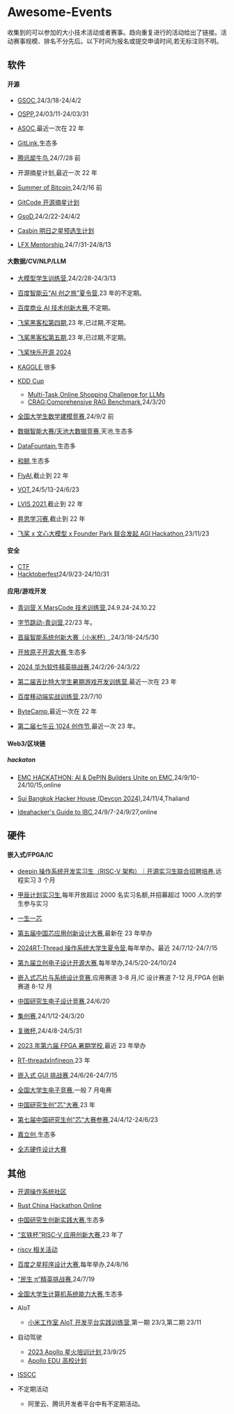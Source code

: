 # Awesome-Events

收集到的可以参加的大小技术活动或者赛事。趋向重复进行的活动给出了链接。活动赛事规模、排名不分先后。以下时间为报名或提交申请时间,若无标注则不明。

## 软件

#### 开源

- [GSOC](https://summerofcode.withgoogle.com/),24/3/18-24/4/2

- [OSPP](https://summer-ospp.ac.cn/),24/03/11-24/03/31

- [ASOC](https://asoc2022.opensource.alibaba.com/),最近一次在 22 年

- [GitLink](https://www.gitlink.org.cn/competitions),生态多

- [腾讯犀牛鸟](https://opensource.tencent.com//summer-of-code),24/7/28 前

- 开源摘星计划,最近一次 22 年

- [Summer of Bitcoin](https://www.summerofbitcoin.org/),24/2/16 前

- [GitCode 开源摘星计划](https://gitcode.com/g-star/apply)

- [GsoD](https://developers.google.com/season-of-docs?hl=zh-cn),24/2/22-24/4/2

- [Casbin 明日之星预选生计划](https://github.com/casbin/Talent2025)

- [LFX Mentorship](https://bbs.huaweicloud.com/blogs/432571),24/7/31-24/8/13

#### 大数据/CV/NLP/LLM

- [大模型学生训练营](https://mp.weixin.qq.com/s/IO8bNy3q8y6UbD79zyImJg),24/2/28-24/3/13

- [百度智能云“AI 创之旅”夏令营](https://mp.weixin.qq.com/s/D1pTK5eJZf9ruGdB_oKSFg),23 年的不定期。

- [百度商业 AI 技术创新大赛](https://mp.weixin.qq.com/s/L7vd878_P93O4Ydr59cuFA),不定期。

- [飞桨黑客松第四期](https://github.com/PaddlePaddle/Paddle/issues/51281#paddlefamily),23 年,已过期,不定期。

- [飞桨黑客松第五期](https://github.com/PaddlePaddle/Paddle/issues/57262),23 年,已过期,不定期。

- [飞桨快乐开源 2024](https://github.com/PaddlePaddle/Paddle/issues/61482)

- [KAGGLE](https://www.kaggle.com/competitions),很多

- [KDD Cup](https://www.kdd.org/kdd-cup)

  - [Multi-Task Online Shopping Challenge for LLMs](https://www.aicrowd.com/challenges/amazon-kdd-cup-2024-multi-task-online-shopping-challenge-for-llms)
  - [CRAG:Comprehensive RAG Benchmark](https://www.aicrowd.com/challenges/meta-comprehensive-rag-benchmark-kdd-cup-2024),24/3/20

- [全国大学生数学建模竞赛](http://www.mcm.edu.cn/),24/9/2 前

- [数据智能大赛/天池大数据竞赛](https://tianchi.aliyun.com/competition/activeList),天池,生态多

- [DataFountain](https://www.datafountain.cn/competitions?type=3&selectedCategory=3&selectedType=-1&tagCode=),生态多

- [和鲸](https://www.heywhale.com/home/competition),生态多

- [FlyAI](https://www.flyai.com/),截止到 22 年

- [VOT](https://www.votchallenge.net/),24/5/13-24/6/23

- [LVIS 2021](https://cocodataset.org/#home),截止到 22 年

- [昇思学习赛](https://mp.weixin.qq.com/s/v8rrfPiM9rfS9g7Nb-0-pQ),截止到 22 年

- [飞桨 x 文心大模型 x Founder Park 联合发起 AGI Hackathon](https://www.oschina.net/event/2331412),23/11/23

#### 安全

- [CTF](https://www.ctfhub.com/#/calendar)
- [Hacktoberfest](https://hacktoberfest.com/)24/9/23-24/10/31

#### 应用/游戏开发

- [青训营 X MarsCode 技术训练营](https://juejin.cn/post/7417847509748400164),24.9.24-24.10.22

- [字节跳动-青训营](https://youthcamp.bytedance.com/),22/23 年。

- [首届智能系统创新大赛（小米杯）](https://mp.weixin.qq.com/s/sUKQ3IKPuBlgLGKuE-GOzQ),24/3/18-24/5/30

- [开放原子开源大赛](https://competition.atomgit.com/competition),生态多

- [2024 华为软件精英挑战赛](https://mp.weixin.qq.com/s/_hkLqVCPavqtsbSyFMZRhQ),24/2/26-24/3/22

- [第二届吉比特大学生暑期游戏开发训练营](https://mp.weixin.qq.com/s/SEGCfFWNaHbumCblX6txOg),最近一次在 23 年

- [百度移动端实战训练营](https://mp.weixin.qq.com/s/jXWsLSljf54C_TPjOv2qGg),23/7/10

- [ByteCamp](https://bytecamp.toutiao.com/),最近一次在 22 年

- [第二届七牛云 1024 创作节](https://www.qiniu.com/activity/detail/651297ed0d50912d3d53307b?from=0011),最近一次 23 年。

#### Web3/区块链

##### hackaton

- [EMC HACKATHON: AI & DePIN Builders Unite on EMC](https://dorahacks.io/hackathon/emc-hackathon/detail),24/9/10-24/10/15,online

- [Sui Bangkok Hacker House (Devcon 2024)](https://lu.ma/sui-bkk-hh-2024),24/11/4,Thaliand

- [Ideahacker's Guide to IBC](https://dorahacks.io/org/2460/hackathon),24/9/7-24/9/27,online

## 硬件

#### 嵌入式/FPGA/IC

- [deepin 操作系统开发实习生（RISC-V 架构）｜开源实习生联合招聘培养](<[https://www.sifive.cn/press/sifive-joins-the-jiachen-project-to-create-a-prosperous-risc-v-ecosystem](https://www.deepin.org/zh/deepin-risc-v-intern-recruitment/#:~:text=%E7%94%B2%E8%BE%B0%E8%AE%A1%E5%88%92%E8%81%94%E5%90%88%E5%9F%B9%E5%85%BB%20%E9%A6%96%E6%AC%A1%E7%AD%BE%E7%BD%B2%E5%AE%9E%E4%B9%A0%E5%90%88%E5%90%8C%E4%B8%BA%E4%B8%89%E4%B8%AA%E6%9C%88%EF%BC%8C%E5%AE%9E%E4%B9%A0%E7%94%9F%E9%9A%8F%E6%97%B6%E5%8F%AF%E4%BB%A5%E5%8A%A0%E5%85%A5%E5%92%8C%E9%80%80%E5%87%BA%EF%BC%8C%E5%AE%9E%E4%B9%A0%E8%AF%81%E6%98%8E%E4%BB%A5%E5%90%88%E5%90%8C%E7%94%9F%E6%95%88%E8%87%B3%E5%AE%9E%E9%99%85%E9%80%80%E5%87%BA%E4%B9%8B%E6%97%A5%E4%B8%BA%E5%87%86%E3%80%82%20%E9%A6%96%E6%AC%A1%E7%AD%BE%E7%BD%B2%E5%AE%9E%E4%B9%A0%E4%B8%BA,%E5%BC%80%E6%BA%90%E8%BF%9C%E7%A8%8B%E5%AE%9E%E4%B9%A0%E3%80%82%20PLCT%20%E5%AE%9E%E9%AA%8C%E5%AE%A4%E6%98%AF%E6%9C%AC%E6%AC%A1%E5%AE%9E%E4%B9%A0%E5%B2%97%E4%BD%8D%E7%9A%84%E5%9F%B9%E5%85%BB%E6%89%BF%E6%8B%85%E7%BB%84%E7%BB%87%E3%80%82%20%E5%AE%9E%E4%B9%A0%E6%9C%9F%E6%BB%A1%E4%B9%8B%E5%90%8E%E5%AE%9E%E4%B9%A0%E7%94%9F%E5%8F%AF%E4%BB%A5%E8%87%AA%E7%94%B1%E4%B8%8E%E7%94%B2%E8%BE%B0%E8%AE%A1%E5%88%92%E6%88%90%E5%91%98%E4%BC%81%E4%B8%9A%E5%8D%8F%E5%95%86%E7%BB%AD%E7%AD%BE%EF%BC%8C%E6%9C%AC%E5%AE%9E%E4%B9%A0%E5%AF%B9%E5%90%8E%E7%BB%AD%E5%AE%9E%E4%B9%A0%E5%90%88%E5%90%8C%E6%B2%A1%E6%9C%89%E5%88%B6%E7%BA%A6%E5%85%B3%E7%B3%BB%EF%BC%8C%E5%AE%9E%E4%B9%A0%E5%BD%A2%E5%BC%8F%E4%B8%8E%E5%86%85%E5%AE%B9%E7%94%B1%E7%94%A8%E4%BA%BA%E5%8D%95%E4%BD%8D%E5%92%8C%E5%AE%9E%E4%B9%A0%E7%94%9F%E5%8F%8C%E6%96%B9%E8%87%AA%E8%A1%8C%E5%8D%8F%E5%AE%9A%E3%80%82)>),远程实习 3 个月

- [甲辰计划实习生](https://github.com/rv2036/weloveinterns/blob/master/open-internships.md),每年开放超过 2000 名实习名额,并招募超过 1000 人次的学生参与实习

- [一生一芯](https://oscpu.github.io/ysyx/)

- [第五届中国芯应用创新设计大赛](https://iaic.cecport.com/),最新在 23 年举办

- [2024RT-Thread 操作系统大学生夏令营](https://club.rt-thread.org/ask/article/3774d14a2c69c78b.html),每年举办。最近 24/7/12-24/7/15

- [第九届立创电子设计开源大赛](https://diy.szlcsc.com/?f=banner),每年举办,24/5/20-24/10/24

- [嵌入式芯片与系统设计竞赛](http://www.socchina.net/),应用赛道 3-8 月,IC 设计赛道 7-12 月,FPGA 创新赛道 8-12 月

- [中国研究生电子设计竞赛](https://cpipc.acge.org.cn/cw/hp/6),24/6/20

- [集创赛](http://univ.ciciec.com/),24/1/12-24/3/20

- [复微杯](https://fuweibei.com/),24/4/8-24/5/31

- [2023 年第六届 FPGA 暑期学校](https://mp.weixin.qq.com/s?__biz=MzU0MjQ2MzYxNQ==&mid=2247488915&idx=1&sn=78c7a541075e2cf762d2827b050c40c9&chksm=fb1b1683cc6c9f955424857afb6702515c78da5f480763e094d0f0ca76af70c2cbd9495a2611&mpshare=1&scene=23&srcid=0530qTcmyfN5HTElUkHGrIs2&sharer_sharetime=1685416982550&sharer_shareid=eca0b5ce80278a5f5fe298f9e5f1ca2c#rd),最近 23 年举办

- [RT-threadxInfineon](https://www.rt-thread.org/competition.html),23 年

- [嵌入式 GUI 挑战赛](https://www.rt-thread.org/competition2.html),24/6/26-24/7/15

- [全国大学生电子竞赛](http://nuedc.xjtu.edu.cn/),一般 7 月电赛

- [中国研究生创"芯"大赛](https://cpipc.acge.org.cn//cw/detail/10/2c90801886c67da80186ca65b4a203aa),23 年

- [第七届中国研究生创“芯”大赛参赛](https://cpipc.acge.org.cn/cw/detail/10/2c9080188eb768ce018ee67c83290c5a),24/4/12-24/6/23

- [嘉立创](https://maker.lceda.cn/),生态多

- [全志硬件设计大赛](https://mp.weixin.qq.com/s/WUt2029iiiZrgptBZzow2w)

## 其他

- [开源操作系统社区](https://os2edu.cn/homepage/)
- [Rust China Hackathon Online](https://rustcc.cn/article?id=2f922fd7-c20c-497c-8f02-89708a9fcaf1)
- [中国研究生创新实践大赛](https://cpipc.acge.org.cn/),生态多

- [“玄铁杯”RISC-V 应用创新大赛](https://xuantie.t-head.cn/development/activities/occ-xuantieCompetition?id=4199886224594374656),23 年了

- [riscv 相关活动](https://www.xrvm.cn/activity?spm=a2cl5.28329071.0.0.3447e2X8e2X8mK)

- [百度之星程序设计大赛](https://star.baidu.com/#/),每年举办,24/8/16

- [“民生 π”精英挑战赛](https://competition.nowcoder.com/118/introduce?channel=xttz_ms01#224),24/7/19

- [全国大学生计算机系统能力大赛](https://os.educg.net/#/),生态多

- AIoT
  - [小米工作室 AIoT 开发平台实践训练营](https://mp.weixin.qq.com/s/oo4vuAyhZSh8FRmzOv2UAg),第一期 23/3,第二期 23/11
- 自动驾驶

  - [2023 Apollo 星火培训计划](https://mp.weixin.qq.com/s/KzYVtmfE44PKUi7jrI-F2w),23/9/25
  - [Apollo EDU 高校计划](https://mp.weixin.qq.com/s/QIQDAn3KCssgrsSJTdqkOg)

- [ISSCC](https://www.isscc.org/)

- 不定期活动
  - 阿里云、腾讯开发者平台中有不定期活动。
